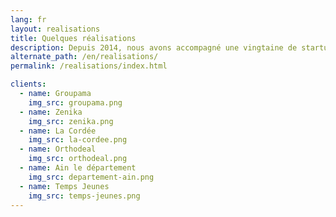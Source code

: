 ```yaml
---
lang: fr
layout: realisations
title: Quelques réalisations
description: Depuis 2014, nous avons accompagné une vingtaine de startups, entreprises et associations dans la conception et le lancement de leurs services
alternate_path: /en/realisations/
permalink: /realisations/index.html

clients:
  - name: Groupama
    img_src: groupama.png
  - name: Zenika
    img_src: zenika.png
  - name: La Cordée
    img_src: la-cordee.png
  - name: Orthodeal
    img_src: orthodeal.png
  - name: Ain le département
    img_src: departement-ain.png
  - name: Temps Jeunes
    img_src: temps-jeunes.png
---
```

